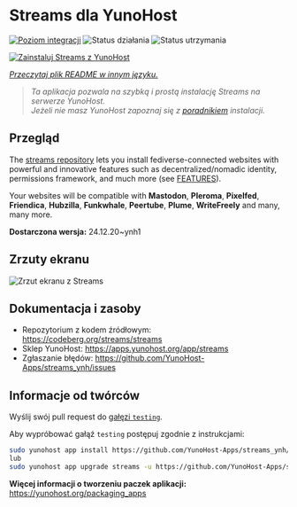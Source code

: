 <!--
To README zostało automatycznie wygenerowane przez <https://github.com/YunoHost/apps/tree/master/tools/readme_generator>
Nie powinno być ono edytowane ręcznie.
-->

# Streams dla YunoHost

[![Poziom integracji](https://apps.yunohost.org/badge/integration/streams)](https://ci-apps.yunohost.org/ci/apps/streams/)
![Status działania](https://apps.yunohost.org/badge/state/streams)
![Status utrzymania](https://apps.yunohost.org/badge/maintained/streams)

[![Zainstaluj Streams z YunoHost](https://install-app.yunohost.org/install-with-yunohost.svg)](https://install-app.yunohost.org/?app=streams)

*[Przeczytaj plik README w innym języku.](./ALL_README.md)*

> *Ta aplikacja pozwala na szybką i prostą instalację Streams na serwerze YunoHost.*  
> *Jeżeli nie masz YunoHost zapoznaj się z [poradnikiem](https://yunohost.org/install) instalacji.*

## Przegląd

The [streams repository](https://codeberg.org/streams/streams/) lets you install fediverse-connected websites with powerful and innovative features such as decentralized/nomadic identity, permissions framework, and much more (see [FEATURES](doc/FEATURES.md)).

Your websites will be compatible with **Mastodon**, **Pleroma**, **Pixelfed**, **Friendica**, **Hubzilla**, **Funkwhale**, **Peertube**, **Plume**, **WriteFreely** and many, many more.


**Dostarczona wersja:** 24.12.20~ynh1

## Zrzuty ekranu

![Zrzut ekranu z Streams](./doc/screenshots/example.png)

## Dokumentacja i zasoby

- Repozytorium z kodem źródłowym: <https://codeberg.org/streams/streams>
- Sklep YunoHost: <https://apps.yunohost.org/app/streams>
- Zgłaszanie błędów: <https://github.com/YunoHost-Apps/streams_ynh/issues>

## Informacje od twórców

Wyślij swój pull request do [gałęzi `testing`](https://github.com/YunoHost-Apps/streams_ynh/tree/testing).

Aby wypróbować gałąź `testing` postępuj zgodnie z instrukcjami:

```bash
sudo yunohost app install https://github.com/YunoHost-Apps/streams_ynh/tree/testing --debug
lub
sudo yunohost app upgrade streams -u https://github.com/YunoHost-Apps/streams_ynh/tree/testing --debug
```

**Więcej informacji o tworzeniu paczek aplikacji:** <https://yunohost.org/packaging_apps>
